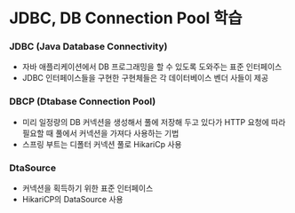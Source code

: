 # JDBC, DB Connection Pool 학습

### JDBC (Java Database Connectivity)
- 자바 애플리케이션에서 DB 프로그래밍을 할 수 있도록 도와주는 표준 인터페이스
- JDBC 인터페이스들을 구현한 구현체들은 각 데이터베이스 벤더 사들이 제공

### DBCP (Dtabase Connection Pool)
- 미리 일정량의 DB 커넥션을 생성해서 풀에 저장해 두고 있다가 HTTP 요청에 따라 필요할 때 풀에서 커넥션을 가져다 사용하는 기법
- 스프링 부트는 디폴터 커넥션 풀로 HikariCp 사용

### DtaSource
- 커넥션을 획득하기 위한 표준 인터페이스
- HikariCP의 DataSource 사용
